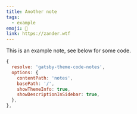 ```yaml
---
title: Another note
tags:
  - example
emoji: 👋
link: https://zander.wtf
---
```


This is an example note, see below for some code.

```js
{
  resolve: 'gatsby-theme-code-notes',
  options: {
    contentPath: 'notes',
    basePath: '/',
    showThemeInfo: true,
    showDescriptionInSidebar: true,
  },
},
```
